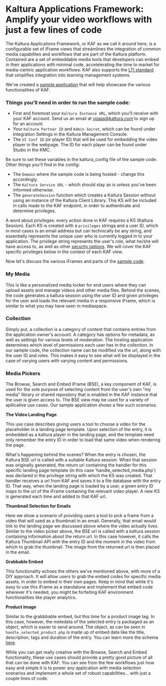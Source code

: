 # Kaltura Applications Framework: Amplify your video workflows with just a few lines of code #

The Kaltura Applications Framework, or KAF as we call it around here, is a configurable set of iFrame views that streamlines the integration of common media capabilites and workflows that are part of the Kaltura platform. Contained are a set of embeddable media tools that developers can embed in their applications with minimal code, accelelerating the time to market for media-centric application workflows. 
KAF also supports the [LTI standard](https://en.wikipedia.org/wiki/Learning_Tools_Interoperability) that simplifies integration into learning management systems. 

We've created a [sample application](link) that will help showcase the various functionalities of KAF. 

### Things you'll need in order to run the sample code: ###

- First and foremost your `Kaltura Instance URL`, which you'll receive with your KAF account. Send us an email at vpaas@kaltura.com to sign up for an account. 
- Your `Kaltura Partner ID` and `Admin Secret`, which can be found under Integration Settings in the Kaltura Management Console. 
- The `UI Conf ID` (or player ID) that will be used for embedding the video player in the webpage. The ID for each player can be found under Studio in the KMC. 

Be sure to set these variables in the kaltura_config file of the sample code. Other things you'll find in the config: 
- The `Domain` where the sample code is being hosted - change this accordingly.
- The `Kaltura Service URL` - which should stay as is unless you've been informed otherwise. 
- The `generateSession` function which creates a Kaltura Session without using an instance of the Kaltura Client Library. This KS will be included in calls made to the KAF endpoint, in order to authenticate and determine privileges. 

A word about privileges: every action done in KAF requires a KS (Kaltura Session). Each KS is created with a `privileges` stringa and a user ID, which in most cases is an email address but can technically be any string, and essentially represents the unique user who is currently logged in to your application. The privilege string represents the user's role, what he/she will have access to, as well as other [security options](https://knowledge.kaltura.com/kaltura-mediaspacekaltura-application-framework-kaf-roles-and-permissions). We will cover the KAF specific privileges below in the context of each KAF view.

Now let's discuss the various iFrames and parts of the [sample code](link). 

### My Media ###

This is like a personalized media locker for end users where they can upload assets and manage videos and other media files. 
Behind the scenes, the code  generates a kaltura session using the user ID and given privileges for the user and loads the relevant media in a responsive iFrame, which is similar to what you may have seen in mediaspace. 

### Collection ###

Simply put, a collection is a category of content that contains entries from the application owner's account. A category has options for metadata, as well as settings for various levels of moderation. The hosting application determines which level of permissions each user has in the collection. In our sample code, the collection name can be modified via the url, along with the user ID and roles. This makes it easy to see what will be displayed in the case of varying users with varying content and permissions. 

### Media Pickers ###

The Browse, Search and Embed iFrame (BSE), a key component of KAF, is used for the sole purpose of selecting content from the user's own "my media" library or shared repository that is enabled in the KAF instance that the user is given access to. The BSE view may be used for a variety of apllicative use cases. Our sample application shows a few such scenarios. 

**The Video Landing Page**

This use case describes giving users a tool to choose a video for the placeholder in a landing page template. Upon selection of the entry, it is embedded as a kaltura player in the landing page, and the template need only remember the entry ID in order to load that same video when rendering the page. 

What's happening behind the scenes? When the entry is chosen, the Kaltura BSE url is called with a suitable Kaltura session. When that session was originally generated, the return url containing the handler for this specific landing page template (in this case 'handle_selected_media.php') was declared in the privilege string with which the KS was created. That handler receives a url from KAF and saves it to a file database with the entry ID. That way, when the landing page is loaded by a user, a given entry ID maps to the url of the iFrame containing the relevant video player. A new KS is generated each time and added to that KAF url.

**Thumbnail Selection for Emails**

Here we show a scenario of providing users a tool to pick a frame from a video that will used as a thumbnail in an email. Generally, that email would link to the landing page we discussed above where the video actually lives. 
Similar to the video picker above, the BSE url is called with a kaltura session containing information about the return url. In this case however, it calls the Kaltura Thumbnail API with the entry ID and the moment in the video from which to grab the thumbnail. The image from the returned url is then placed in the email. 

**Grabbable Embed**

This functionality echoes the others we've mentioned above, with more of a DIY approach. It will allow users to grab the embed codes for specific media assets, in order to embed in their own pages. Keep in mind that while it's easy to use this iFrame as a standalone and implement that embed code wherever it's needed, you might be forfeiting KAF environment functionalities like player analytics. 

**Product Image**

Similar to the grabbbable embed, but this time for a product image tag. In this case, however, the metedata of the selected entry is packaged as an object, which is easier to send around. The object, as can be seen in `handle_selected_product.php` is made up of embed data like the title, description, tags and duration of the entry. You can learn more the schema [here](https://developers.google.com/search/docs/data-types/video).


While you can get really creative with the Browse, Search and Embed functionality, these use cases should provide a pretty good picture of all that can be done with KAF. You can see from the few workflows just how easy and simple it is to power any application with media selection scenarios and implement a whole set of robust capabilities... with just a couple lines of code. 
